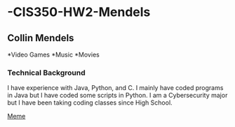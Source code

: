 # -CIS350-HW2-Mendels
## Collin Mendels

*Video Games
*Music
*Movies

### Technical Background

I have experience with Java, Python, and C. I mainly have coded programs in Java but I have coded some scripts in Python. I am a Cybersecurity major but I have been taking coding classes since High School.

[Meme](https://pbs.twimg.com/media/CziEcraUcAAPROg.jpg)
